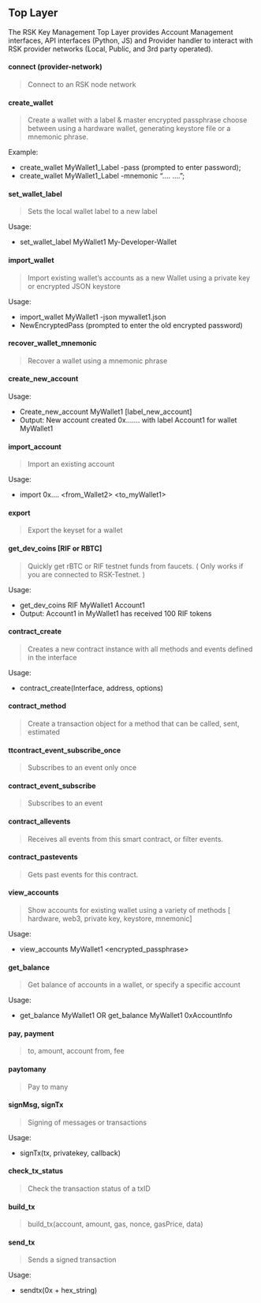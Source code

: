 ## Top Layer
The RSK Key Management Top Layer provides Account Management interfaces, API interfaces (Python, JS) and Provider handler to interact with RSK provider networks (Local, Public, and 3rd party operated).


#### **connect (provider-network)** 
> Connect to an RSK node network

#### **create_wallet**
>Create a wallet with a label & master encrypted passphrase choose between using a hardware wallet, generating keystore file or a mnemonic phrase.

Example:
* create_wallet MyWallet1_Label -pass (prompted to enter password);
* create_wallet MyWallet1_Label -mnemonic “.... ….”;

#### **set_wallet_label**

>Sets the local wallet label to a new label

Usage: 
* set_wallet_label MyWallet1 My-Developer-Wallet

#### **import_wallet**
>Import existing wallet’s accounts as a new Wallet using a private key or encrypted JSON keystore

Usage: 
* import_wallet MyWallet1 -json mywallet1.json 
* NewEncryptedPass (prompted to enter the old encrypted password) 

#### **recover_wallet_mnemonic**
>Recover a wallet using a mnemonic phrase

#### **create_new_account**
Usage:
* Create_new_account MyWallet1 [label_new_account]
* Output: New account created 0x……. with label Account1 for wallet MyWallet1

#### **import_account**
>Import an existing account

Usage: 
* import 0x…. <from_Wallet2> <to_myWallet1>
#### **export** 
>Export the keyset for a wallet

#### **get_dev_coins [RIF or RBTC]**
>Quickly get rBTC or RIF testnet funds from faucets. 
( Only works if you are connected to RSK-Testnet. )

Usage: 
* get_dev_coins RIF MyWallet1 Account1
* Output: Account1 in MyWallet1 has received 100 RIF tokens 


#### **contract_create**
>Creates a new contract instance with all methods and events defined in the interface 

Usage: 
* contract_create(Interface, address, options)

#### **contract_method**
>Create a transaction object for a method that can be called, sent, estimated

#### **ttcontract_event_subscribe_once**
>Subscribes to an event only once

#### **contract_event_subscribe**
>Subscribes to an event

#### **contract_allevents**
>Receives all events from this smart contract, or filter events.

#### **contract_pastevents**
>Gets past events for this contract.

#### **view_accounts**
>Show accounts for existing wallet using a variety of methods [ hardware, web3, private key, keystore, mnemonic]

Usage:
* view_accounts MyWallet1 <encrypted_passphrase>
#### **get_balance**
>Get balance of accounts in a wallet, or specify a specific account

Usage: 
* get_balance MyWallet1  OR   get_balance MyWallet1 0xAccountInfo

#### **pay, payment**
>to, amount, account from, fee

#### **paytomany**
>Pay to many

#### **signMsg, signTx**
>Signing of messages or transactions

Usage: 
* signTx(tx, privatekey, callback)

#### **check_tx_status**
>Check the transaction status of a txID

#### **build_tx**
>build_tx(account, amount, gas, nonce, gasPrice, data)
#### **send_tx**
>Sends a signed transaction

Usage: 
* sendtx(0x + hex_string)
